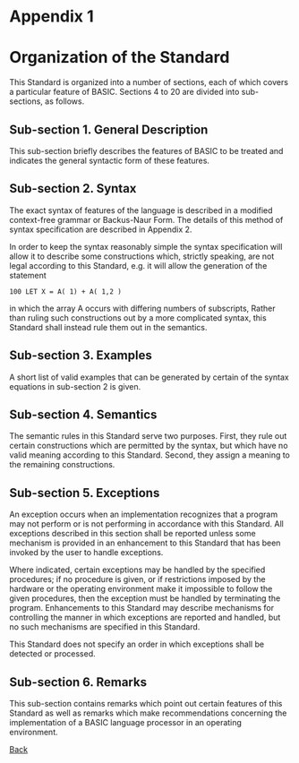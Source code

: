 # Appendix 1
# Organization of the Standard

This Standard is organized into a number of sections, each of which covers a particular feature of BASIC. Sections 4 to 20 are divided into sub-sections, as follows. 

## Sub-section 1. General Description

This sub-section briefly describes the features of BASIC to be treated and indicates the general syntactic form of these features. 

## Sub-section 2. Syntax 

The exact syntax of features of the language is described in a modified context-free grammar or Backus-Naur Form. The details of this method of syntax specification are described in Appendix 2. 

In order to keep the syntax reasonably simple the syntax specification will allow it to describe some constructions which, strictly speaking, are not legal according to this Standard, e.g. it will allow the generation of the statement 

```BASIC
100 LET X = A( 1) + A( 1,2 )
``` 

in which the array A occurs with differing numbers of subscripts, Rather than ruling such constructions out by a more complicated syntax, this Standard shall instead rule them out in the semantics. 

## Sub-section 3. Examples 

A short list of valid examples that can be generated by certain of the syntax equations in sub-section 2 is given. 

## Sub-section 4. Semantics 

The semantic rules in this Standard serve two purposes. First, they rule out certain constructions which are permitted by the syntax, but which have no valid meaning according to this Standard. Second, they assign a meaning to the remaining constructions. 

## Sub-section 5. Exceptions 

An exception occurs when an implementation recognizes that a program may not perform or is not performing in accordance with this Standard. All exceptions described in this section shall be reported unless some mechanism is provided in an enhancement to this Standard that has been invoked by the user to handle exceptions. 

Where indicated, certain exceptions may be handled by the specified procedures; if no procedure is given, or if restrictions imposed by the hardware or the operating environment make it impossible to follow the given procedures, then the exception must be handled by terminating the program. Enhancements to this Standard may describe mechanisms for controlling the manner in which exceptions are reported and handled, but no such mechanisms are specified in this Standard. 

This Standard does not specify an order in which exceptions shall be detected or processed. 

## Sub-section 6. Remarks

This sub-section contains remarks which point out certain features of this Standard as well as remarks which make recommendations concerning the implementation of a BASIC language processor in an operating environment.

[Back](./)
